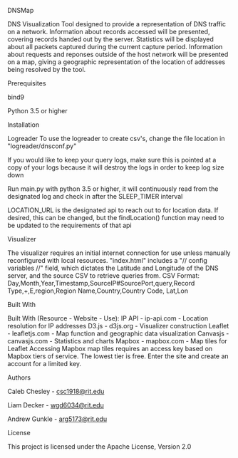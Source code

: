 DNSMap

DNS Visualization Tool designed to provide a representation of DNS traffic on a network.
Information about records accessed will be presented, covering records handed out by the server.
Statistics will be displayed about all packets captured during the current capture period.
Information about requests and reponses outside of the host network will be presented on a map,
giving a geographic representation of the location of addresses being resolved by the tool.




Prerequisites

bind9

Python 3.5 or higher

Installation

Logreader
To use the logreader to create csv's, change the file location in "logreader/dnsconf.py"

If you would like to keep your query logs, make sure this is pointed at a copy of your logs because it will destroy the logs in order to keep log size down

Run main.py with python 3.5 or higher, it will continuously read from the designated log and check in after the SLEEP\_TIMER interval

LOCATION\_URL is the designated api to reach out to for location data. If desired, this can be changed, but the findLocation() function may need to be updated to the requirements of that api

Visualizer

The visualizer requires an initial internet connection for use unless manually reconfigured with local resources.
"index.html" includes a "// config variables //" field, which dictates the Latitude and Longitude of the DNS server,
and the source CSV to retrieve queries from.
CSV Format:
Day,Month,Year,Timestamp,SourceIP#SourcePort,query,Record Type,+,E,region,Region Name,Country,Country Code, Lat,Lon


Built With

Built With (Resource - Website - Use):
IP API - ip-api.com - Location resolution for IP addresses
D3.js - d3js.org - Visualizer construction
Leaflet - leafletjs.com - Map function and geographic data visualization
Canvasjs - canvasjs.com - Statistics and charts
Mapbox - mapbox.com - Map tiles for Leaflet
    Accessing Mapbox map tiles requires an access key based on Mapbox tiers of service.
    The lowest tier is free.
    Enter the site and create an account for a limited key.


Authors

Caleb Chesley - csc1918@rit.edu

Liam Decker - wgd6034@rit.edu

Andrew Gunkle - arg5173@rit.edu


License

This project is licensed under the Apache License, Version 2.0
